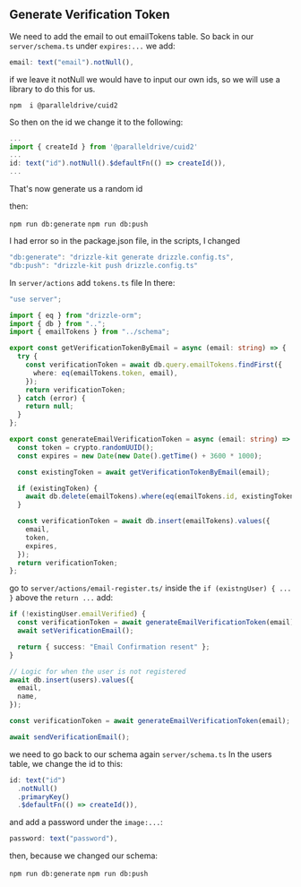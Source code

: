 ## Generate Verification Token

We need to add the email to out emailTokens table.
So back in our `server/schema.ts`
under `expires:...` we add:

```typescript
email: text("email").notNull(),
```

if we leave it notNull we would have to input our own ids, so we will use a library to do this for us.

`npm  i @paralleldrive/cuid2`

So then on the id we change it to the following:

```typescript
...
import { createId } from '@paralleldrive/cuid2'
...
id: text("id").notNull().$defaultFn(() => createId()),
...
```

That's now generate us a random id

then:

`npm run db:generate`
`npm run db:push`

I had error so in the package.json file, in the scripts, I changed

```typescript
"db:generate": "drizzle-kit generate drizzle.config.ts",
"db:push": "drizzle-kit push drizzle.config.ts"
```

In `server/actions` add `tokens.ts` file
In there:

```typescript
"use server";

import { eq } from "drizzle-orm";
import { db } from "..";
import { emailTokens } from "../schema";

export const getVerificationTokenByEmail = async (email: string) => {
  try {
    const verificationToken = await db.query.emailTokens.findFirst({
      where: eq(emailTokens.token, email),
    });
    return verificationToken;
  } catch (error) {
    return null;
  }
};

export const generateEmailVerificationToken = async (email: string) => {
  const token = crypto.randomUUID();
  const expires = new Date(new Date().getTime() + 3600 * 1000);

  const existingToken = await getVerificationTokenByEmail(email);

  if (existingToken) {
    await db.delete(emailTokens).where(eq(emailTokens.id, existingToken.id));
  }

  const verificationToken = await db.insert(emailTokens).values({
    email,
    token,
    expires,
  });
  return verificationToken;
};
```

go to `server/actions/email-register.ts/`
inside the `if (existngUser) { ... }`
above the `return ...`
add:

```typescript
if (!existingUser.emailVerified) {
  const verificationToken = await generateEmailVerificationToken(email);
  await setVerificationEmail();

  return { success: "Email Confirmation resent" };
}

// Logic for when the user is not registered
await db.insert(users).values({
  email,
  name,
});

const verificationToken = await generateEmailVerificationToken(email);

await sendVerificationEmail();
```

we need to go back to our schema again `server/schema.ts`
In the users table, we change the id to this:

```typescript
id: text("id")
  .notNull()
  .primaryKey()
  .$defaultFn(() => createId()),
```

and add a password under the `image:...`:

```typescript
password: text("password"),
```

then, because we changed our schema:

`npm run db:generate`
`npm run db:push`

